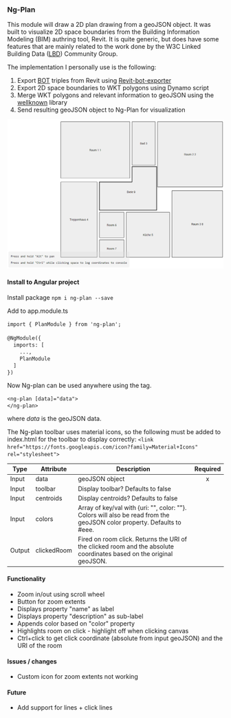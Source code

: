 ### Ng-Plan

This module will draw a 2D plan drawing from a geoJSON object. It was built to visualize 2D space boundaries from the Building Information Modeling (BIM) authring tool, Revit. It is quite generic, but does have some features that are mainly related to the work done by the W3C Linked Building Data ([LBD](https://www.w3.org/community/lbd/)) Community Group.

The implementation I personally use is the following:

1) Export [BOT](w3id.org/bot) triples from Revit using [Revit-bot-exporter](https://github.com/MadsHolten/revit-bot-exporter)
2) Export 2D space boundaries to WKT polygons using Dynamo script
3) Merge WKT polygons and relevant information to geoJSON using the [wellknown](https://www.npmjs.com/package/wellknown) library
4) Send resulting geoJSON object to Ng-Plan for visualization

![alt text](https://github.com/MadsHolten/ng-plan/raw/master/src/assets/screenshot.PNG "Plan example")

#### Install to Angular project
Install package
`npm i ng-plan --save`

Add to app.module.ts
```
import { PlanModule } from 'ng-plan';

@NgModule({
  imports: [
    ...,
    PlanModule
  ]
})
```

Now Ng-plan can be used anywhere using the <ng-plan> tag.
```
<ng-plan [data]="data">
</ng-plan>
```
where *data* is the geoJSON data.

The Ng-plan toolbar uses material icons, so the following must be added to index.html for the toolbar to display correctly:
`<link href="https://fonts.googleapis.com/icon?family=Material+Icons" rel="stylesheet">`

| Type  | Attribute             | Description                                   | Required |
| ----- | --------------------- | --------------------------------------------- | :------: |
| Input | data                  | geoJSON object                                | x        |
| Input | toolbar               | Display toolbar? Defaults to false            |          |
| Input | centroids             | Display centroids? Defaults to false          |          |
| Input | colors                | Array of key/val with {uri: "", color: ""}. Colors will also be read from the geoJSON color property. Defaults to #eee.    |          |
| Output| clickedRoom           | Fired on room click. Returns the URI of the clicked room and the absolute coordinates based on the original geoJSON.||

#### Functionality
- Zoom in/out using scroll wheel
- Button for zoom extents
- Displays property "name" as label
- Displays property "description" as sub-label
- Appends color based on "color" property
- Highlights room on click - highlight off when clicking canvas
- Ctrl+click to get click coordinate (absolute from input geoJSON) and the URI of the room

#### Issues / changes
- Custom icon for zoom extents not working

#### Future
- Add support for lines + click lines